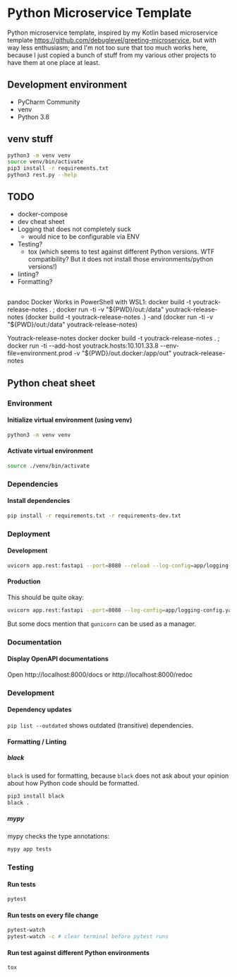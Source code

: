 # Python Microservice Template
Python microservice template, inspired by my Kotlin based microservice template https://github.com/debuglevel/greeting-microservice, but with way less enthusiasm; and I'm not too sure that too much works here, because I just copied a bunch of stuff from my various other projects to have them at one place at least. 

## Development environment
* PyCharm Community
* venv
* Python 3.8

## venv stuff
```bash
python3 -m venv venv
source venv/bin/activate
pip3 install -r requirements.txt
python3 rest.py --help
```

## TODO
* docker-compose
* dev cheat sheet
* Logging that does not completely suck
  * would nice to be configurable via ENV
* Testing?
  * tox (which seems to test against different Python versions. WTF compatibility? But it does not install those environments/python versions!)
* linting?
* Formatting?

##
pandoc Docker
Works in PowerShell with WSL1: docker build -t youtrack-release-notes . ; docker run -ti -v "${PWD}/out:/data" youtrack-release-notes (docker build -t youtrack-release-notes .) -and (docker run -ti -v "${PWD}/out:/data" youtrack-release-notes)

Youtrack-release-notes docker
docker build -t youtrack-release-notes . ; docker run -ti --add-host youtrack.hosts:10.101.33.8 --env-file=environment.prod -v "${PWD}/out.docker:/app/out" youtrack-release-notes

## Python cheat sheet

### Environment

#### Initialize virtual environment (using venv)

```sh
python3 -m venv venv
```

#### Activate virtual environment

```sh
source ./venv/bin/activate
```

### Dependencies

#### Install dependencies

```sh
pip install -r requirements.txt -r requirements-dev.txt
```

### Deployment

#### Development

```sh
uvicorn app.rest:fastapi --port=8080 --reload --log-config=app/logging-config.yaml
```

#### Production
This should be quite okay:
```sh
uvicorn app.rest:fastapi --port=8080 --log-config=app/logging-config.yaml
```

But some docs mention that `gunicorn` can be used as a manager.

### Documentation

#### Display OpenAPI documentations

Open http://localhost:8000/docs or http://localhost:8000/redoc

### Development

#### Dependency updates

`pip list --outdated` shows outdated (transitive) dependencies.

#### Formatting / Linting
##### black
`black` is used for formatting, because `black` does not ask about your opinion about how Python code should be formatted.
```bash
pip3 install black
black .
```

##### mypy
mypy checks the type annotations:
```sh
mypy app tests
```

### Testing

#### Run tests

```sh
pytest
```

#### Run tests on every file change

```sh
pytest-watch
pytest-watch -c # clear terminal before pytest runs
```

#### Run test against different Python environments
```sh
tox
```
